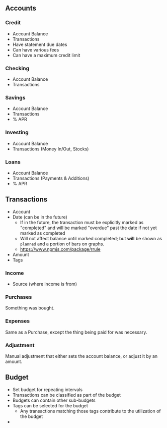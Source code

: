 
## Accounts

### Credit

- Account Balance
- Transactions
- Have statement due dates
- Can have various fees
- Can have a maximum credit limit

### Checking

- Account Balance
- Transactions

### Savings

- Account Balance
- Transactions
- % APR

### Investing

- Account Balance
- Transactions (Money In/Out, Stocks)

### Loans

- Account Balance
- Transactions (Payments & Additions)
- % APR



## Transactions

- Account
- Date (can be in the future)
  - If in the future, the transaction must be explicitly marked as "completed" and will be marked "overdue" past the date if not yet marked as completed
  - Will not affect balance until marked completed; but **will** be shown as `planned` and a portion of bars on graphs.
  - https://www.npmjs.com/package/rrule
- Amount
- Tags

### Income

- Source (where income is from)

### Purchases

Something was bought.

### Expenses

Same as a Purchase, except the thing being paid for was necessary.

### Adjustment

Manual adjustment that either sets the account balance, or adjust it by an amount.


## Budget

- Set budget for repeating intervals
- Transactions can be classified as part of the budget
- Budgets can contain other sub-budgets
- Tags can be selected for the budget
  - Any transactions matching those tags contribute to the utilization of the budget
- 











